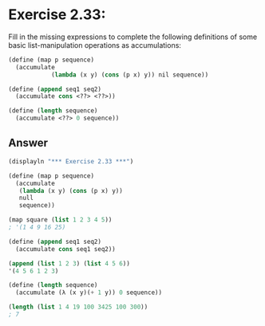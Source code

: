 # Exercise 2.33:

Fill in the missing expressions to complete the following definitions of some basic list-manipulation operations as accumulations:

```scheme
(define (map p sequence)
  (accumulate
            (lambda (x y) (cons (p x) y)) nil sequence))

(define (append seq1 seq2)
  (accumulate cons <??> <??>))

(define (length sequence)
  (accumulate <??> 0 sequence))

```

## Answer

```scheme
(displayln "*** Exercise 2.33 ***")

(define (map p sequence)
  (accumulate
   (lambda (x y) (cons (p x) y))
   null
   sequence))

(map square (list 1 2 3 4 5))
; '(1 4 9 16 25)

(define (append seq1 seq2)
  (accumulate cons seq1 seq2))

(append (list 1 2 3) (list 4 5 6))
'(4 5 6 1 2 3)

(define (length sequence)
  (accumulate (λ (x y)(+ 1 y)) 0 sequence))

(length (list 1 4 19 100 3425 100 300))
; 7
```
